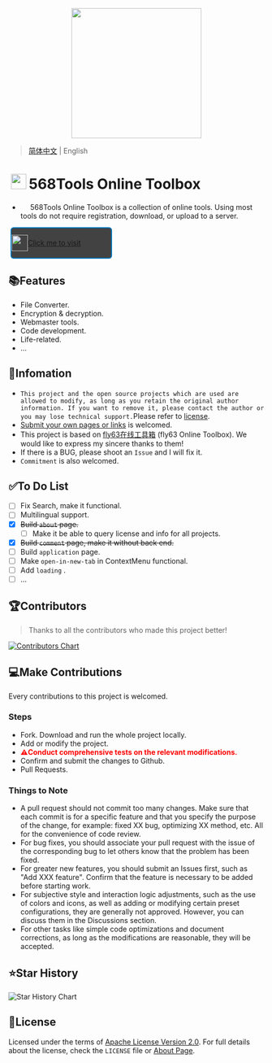 <p align="center">
    <img height="256" src='https://Tools.PJ568.eu.org/img/icon.svg' />
</p>

> [简体中文](./README.md) | English

# <img height="30" style="margin: -3px 5px;" src="https://Tools.PJ568.eu.org/img/icon.svg"/>568Tools Online Toolbox

* <img height="15" src="https://Tools.PJ568.eu.org/img/icon.svg"/> 568Tools Online Toolbox is a collection of online tools. Using most tools do not require registration, download, or upload to a server.

<a style="font-size:14px;margin:10px 0.8%;border:2px solid #0277BD;border-radius:6px;background:#424242;width:200px;min-height:62px;line-height:20px;box-sizing:border-box;display:flex;align-items:center" href="https://Tools.PJ568.eu.org/"><img height="32px" src="https://tools.PJ568.eu.org/img/icon.svg"/> Click me to visit</a>

## 📚Features
* File Converter.
* Encryption & decryption.
* Webmaster tools.
* Code development.
* Life-related.
* ...

## 📖Infomation

* `This project and the open source projects which are used are allowed to modify, as long as you retain the original author information. If you want to remove it, please contact the author or you may lose technical support.`Please refer to [license](https://Tools.PJ568.eu.org/about/#1).
* [Submit your own pages or links](https://Tools.PJ568.eu.org/application) is welcomed.
* This project is based on [fly63在线工具箱](https://github.com/mydearcc/tools) (fly63 Online Toolbox). We would like to express my sincere thanks to them!
* If there is a BUG, please shoot an `Issue` and I will fix it.
* `Commitment` is also welcomed.

## ✅To Do List

- [ ] Fix Search, make it functional.
- [ ] Multilingual support.
- [X] ~~Build `about` page.~~
  - [ ] Make it be able to query license and info for all projects.
- [X] ~~Build `comment` page, make it without back end.~~
- [ ] Build `application` page.
- [ ] Make `open-in-new-tab` in ContextMenu functional.
- [ ] Add `loading` .
- [ ] ...

## 🏆Contributors

> Thanks to all the contributors who made this project better!

[![Contributors Chart](https://contrib.rocks/image?repo=PJ-568/568tools)](https://github.com/PJ-568/568tools/graphs/contributors)

## 💻Make Contributions

Every contributions to this project is welcomed.

### Steps

- Fork. Download and run the whole project locally.
- Add or modify the project.
- <b style="color:red">⚠️Conduct comprehensive tests on the relevant modifications.</b>
- Confirm and submit the changes to Github.
- Pull Requests.

### Things to Note

- A pull request should not commit too many changes. Make sure that each commit is for a specific feature and that you specify the purpose of the change, for example: fixed XX bug, optimizing XX method, etc. All for the convenience of code review.
- For bug fixes, you should associate your pull request with the issue of the corresponding bug to let others know that the problem has been fixed.
- For greater new features, you should submit an Issues first, such as "Add XXX feature". Confirm that the feature is necessary to be added before starting work.
- For subjective style and interaction logic adjustments, such as the use of colors and icons, as well as adding or modifying certain preset configurations, they are generally not approved. However, you can discuss them in the Discussions section.
- For other tasks like simple code optimizations and document corrections, as long as the modifications are reasonable, they will be accepted.

## ⭐Star History

![Star History Chart](https://api.star-history.com/svg?repos=PJ-568/568tools&type=Date)

## 📄License

Licensed under the terms of [Apache License Version 2.0](http://www.apache.org/licenses/LICENSE-2.0). For full details about the license, check the `LICENSE` file or [About Page](https://Tools.PJ568.eu.org/about/#1).